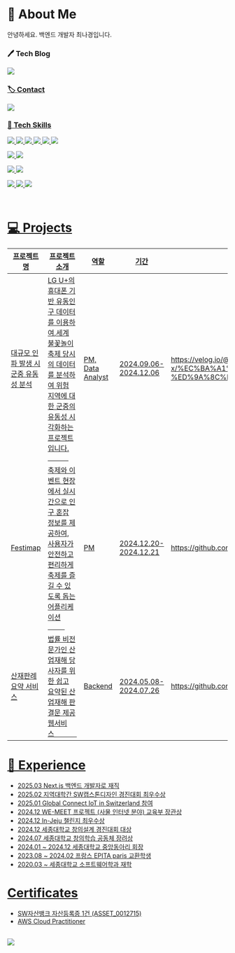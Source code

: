 # 👋 About Me
안녕하세요. 백엔드 개발자 최나경입니다.

### 🖊️ Tech Blog
<a href="https://velog.io/@imgyeongx-x"><img src="https://img.shields.io/badge/Velog-11B48A?style=for-the-badge&logo=Velog&logoColor=white&link=https://velog.io/@imgyeongx-x"> 

### 🏷️ Contact
<a href="mailto:nagyeongoiee@gmail.com">
<img src="https://img.shields.io/badge/nagyeongoiee@gmail.com-EA4335?style=for-the-badge&logo=Gmail&logoColor=white">


### 📱 Tech Skills

<img src="https://img.shields.io/badge/next.js-%23000000.svg?&style=for-the-badge&logo=next.js&logoColor=white" /> <img src="https://img.shields.io/badge/typescript-%233178C6.svg?&style=for-the-badge&logo=typescript&logoColor=white" /> <img src="https://img.shields.io/badge/javascript-%23F7DF1E.svg?&style=for-the-badge&logo=javascript&logoColor=black" /> <img src="https://img.shields.io/badge/Python-3776AB?style=for-the-badge&logo=Python&logoColor=white"> <img src="https://img.shields.io/badge/Flask-000000?style=for-the-badge&logo=Flask&logoColor=white"> <img src="https://img.shields.io/badge/java-007396?style=for-the-badge&logo=OpenJDK&logoColor=white"> 

<img src="https://img.shields.io/badge/react-%2361DAFB.svg?&style=for-the-badge&logo=react&logoColor=black" /> <img src="https://img.shields.io/badge/Vue.js-35495E?style=for-the-badge&logo=vue.js&logoColor=4FC08D">

<img src="https://img.shields.io/badge/mysql-4479A1?style=for-the-badge&logo=mysql&logoColor=white"> <img src="https://img.shields.io/badge/Amazon_AWS-FF9900?style=for-the-badge&logo=amazonaws&logoColor=white">

<img src="https://img.shields.io/badge/GitHub-100000?style=for-the-badge&logo=github&logoColor=white"> <img src="https://img.shields.io/badge/Postman-FF6C37?style=for-the-badge&logo=postman&logoColor=white"> <img src="https://img.shields.io/badge/Ubuntu-E95420?style=for-the-badge&logo=ubuntu&logoColor=white"> 



<br>

# 💻 Projects


|프로젝트 명|프로젝트 소개|역할|기간|관련 사이트|
|-----|---------------------|--|---|-|
|대규모 인파 발생 시 군중 유동성 분석|LG U+의 휴대폰 기반 유동인구 데이터를 이용하여,세계 불꽃놀이 축제 당시의 데이터를 분석하여 위험 지역에 대한 군중의 유동성 시각화하는 프로젝트입니다. &nbsp;&nbsp;&nbsp;&nbsp;&nbsp;&nbsp;&nbsp;&nbsp;&nbsp;&nbsp;&nbsp;|PM, Data Analyst|2024.09.06-2024.12.06|https://velog.io/@imgyeongx-x/%EC%BA%A1%EC%8A%A4%ED%86%A4-%ED%9A%8C%EA%B3%A0%EB%A1%9D|
|Festimap|축제와 이벤트 현장에서 실시간으로 인구 혼잡 정보를 제공하여, 사용자가 안전하고 편리하게 축제를 즐길 수 있도록 돕는 어플리케이션 &nbsp;&nbsp;&nbsp;&nbsp;&nbsp;&nbsp;&nbsp;&nbsp;&nbsp;|PM|2024.12.20-2024.12.21|https://github.com/imgyeongx-x/Festimap|
|산재판례 요약 서비스|법률 비전문가인 산업재해 당사자를 위한 쉽고 요약된 산업재해 판결문 제공 웹서비스&nbsp;&nbsp;&nbsp;&nbsp;&nbsp;&nbsp;&nbsp;&nbsp;&nbsp;&nbsp;&nbsp;&nbsp;|Backend|2024.05.08-2024.07.26|https://github.com/wonjinYi/sanjae-gemma

# 🏫 Experience
- 2025.03 Next.js 백엔드 개발자로 재직
- 2025.02 지역대학간 SW캡스톤디자인 경진대회 최우수상
- 2025.01 Global Connect IoT in Switzerland 참여
- 2024.12 WE-MEET 프로젝트 (사물 인터넷 분야) 교육부 장관상
- 2024.12 In-Jeju 챌린지 최우수상
- 2024.12 세종대학교 창의설계 경진대회 대상
- 2024.07 세종대학교 창의학습 공동체 장려상
- 2024.01 ~ 2024.12 세종대학교 중앙동아리 회장
- 2023.08 ~ 2024.02 프랑스 EPITA paris 교환학생
- 2020.03 ~ 세종대학교 소프트웨어학과 재학

# Certificates
- SW자산뱅크 자산등록증 1건 (ASSET_0012715)
- AWS Cloud Practitioner

<br>

<img src="https://github-readme-stats.vercel.app/api?username=imgyeongx-x&theme=blue-green">
